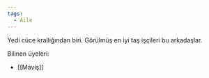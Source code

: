 ```yaml
---
tags:
  - Aile
---  
```

  
Yedi cüce krallığından biri. Görülmüş en iyi taş işçileri bu arkadaşlar.  
  
Bilinen üyeleri:  
- [[Maviş]]